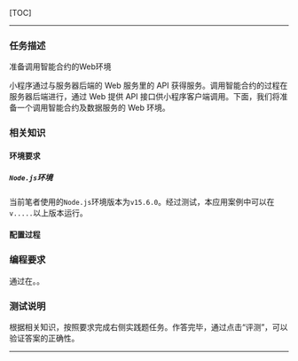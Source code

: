 [TOC]

---

### 任务描述

准备调用智能合约的Web环境

小程序通过与服务器后端的 Web 服务里的 API 获得服务。调用智能合约的过程在服务器后端进行，通过 Web 提供 API 接口供小程序客户端调用。下面，我们将准备一个调用智能合约及数据服务的 Web 环境。

### 相关知识

#### 环境要求

##### `Node.js`环境

当前笔者使用的`Node.js`环境版本为`v15.6.0`。经过测试，本应用案例中可以在`v.....`以上版本运行。

#### 配置过程

### 编程要求

通过在。。

### 测试说明

根据相关知识，按照要求完成右侧实践题任务。作答完毕，通过点击“评测”，可以验证答案的正确性。

---